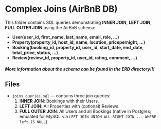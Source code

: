 # Complex Joins (AirBnB DB)

This folder contains SQL queries demonstrating **INNER JOIN**, **LEFT JOIN**, **FULL OUTER JOIN** using the AirBnB schema:

- **User(user_id, first_name, last_name, email, role, ...)**
- **Property(property_id, host_id, name, location, pricepernight, ...)**
- **Booking(booking_id, property_id, user_id, start_date, end_date, total_price, status, ...)**
- **Review(review_id, property_id, user_id, rating, comment, ...)**

##### _**More information about the schema can be found in the ERD directory!!!**_

## Files
- `joins_queries.sql` — contains three join queries:
  1. **INNER JOIN**: Bookings with their Users.
  2. **LEFT JOIN**: All Properties with (optional) Reviews.
  3. **FULL OUTER JOIN**: All Users and all Bookings (native in Postgres; emulated for MySQL via `LEFT JOIN UNION ALL RIGHT JOIN ... WHERE left IS NULL`).